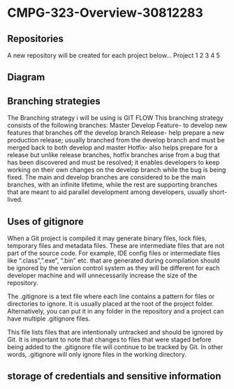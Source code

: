 # CMPG-323-Overview-30812283

## Repositories

A new repository will be created for each project below...
Project 1 2 3 4 5

## Diagram

## Branching strategies

The Branching strategy i will be using is GIT FLOW
This branching strategy consists of the following branches:
Master 
Develop
Feature- to develop new features that branches off the develop branch 
Release- help prepare a new production release; usually branched from the develop branch and must be merged back to both develop and master
Hotfix- also helps prepare for a release but unlike release branches, hotfix branches arise from a bug that has been discovered and must be resolved; it enables developers to keep working on their own changes on the develop branch while the bug is being fixed.
The main and develop branches are considered to be the main branches, with an infinite lifetime, while the rest are supporting branches that are meant to aid parallel development among developers, usually short-lived.

## Uses of gitignore

When a Git project is compiled it may generate binary files, lock files, temporary files and metadata files. These are intermediate files that are not part of the source code. For example, IDE config files or intermediate files like “.class”,”.exe”, “.bin” etc. that are generated during compilation should be ignored by the version control system as they will be different for each developer machine and will unnecessarily increase the size of the repository.

The .gitignore is a text file where each line contains a pattern for files or directories to ignore. It is usually placed at the root of the project folder. Alternatively, you can put it in any folder in the repository and a project can have multiple .gitignore files.

This file lists files that are intentionally untracked and should be ignored by Git. It is important to note that changes to files that were staged before being added to the .gitignore file will continue to be tracked by Git. In other words, .gitignore will only ignore files in the working directory.

## storage of credentials and sensitive information

